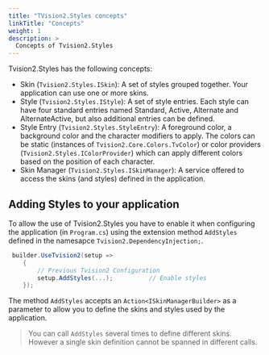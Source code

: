 ```yaml
---
title: "TVision2.Styles concepts"
linkTitle: "Concepts"
weight: 1
description: >
  Concepts of Tvision2.Styles
---
```


Tvision2.Styles has the following concepts:

* Skin (`Tvision2.Styles.ISkin`): A set of styles grouped together. Your application can use one or more skins.
* Style (`Tvision2.Styles.IStyle`): A set of style entries. Each style can have four standard entries named Standard, Active, Alternate and AlternateActive, but also additional entries can be defined.
* Style Entry (`Tvision2.Styles.StyleEntry`): A foreground color, a background color and the character modifiers to apply. The colors can be static (instances of `Tvision2.Core.Colors.TvColor`) or color providers (`Tvision2.Styles.IColorProvider`) which can apply different colors based on the position of each character.
* Skin Manager (`Tvision2.Styles.ISkinManager`): A service offered to access the skins (and styles) defined in the application.

## Adding Styles to your application

To allow the use of Tvision2.Styles you have to enable it when configuring the application (in `Program.cs`) using the extension method `AddStyles` defined in the namesapce `Tvision2.DependencyInjection;`.

```csharp
 builder.UseTvision2(setup =>
    {
        // Previous Tvision2 Configuration
        setup.AddStyles(...);          // Enable styles
    });
```

The method `AddStyles` accepts an `Action<ISkinManagerBuilder>` as a parameter to allow you to define the skins and styles used by the application.

> You can call `AddStyles` several times to define different skins. However a single skin definition cannot be spanned in different calls.



